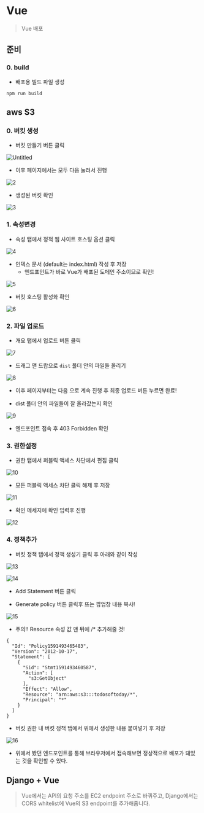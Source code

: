 # Vue

> Vue 배포



## 준비

### 0. build

- 배포용 빌드 파일 생성

```shell
npm run build
```



## aws S3

### 0. 버킷 생성

- 버킷 만들기 버튼 클릭

![Untitled](deploy.assets/Untitled.png)



- 이후 페이지에서는 모두 다음 눌러서 진행

![2](deploy.assets/2.png)



- 생성된 버킷 확인

![3](deploy.assets/3.png)

### 1. 속성변경

- 속성 탭에서 정적 웹 사이트 호스팅 옵션 클릭

![4](deploy.assets/4.png)



- 인덱스 문서 (default는 index.html) 작성 후 저장
  - 엔드포인트가 바로 Vue가 배포된 도메인 주소이므로 확인!

![5](deploy.assets/5.png)



- 버킷 호스팅 활성화 확인

![6](deploy.assets/6.png)



### 2. 파일 업로드

- 개요 탭에서 업로드 버튼 클릭

![7](deploy.assets/7.png)



- 드래그 앤 드랍으로 `dist` 폴더 안의 파일들 올리기

![8](deploy.assets/8.png)



- 이후 페이지부터는 다음 으로 계속 진행 후 최종 업로드 버튼 누르면 완료!

- dist 폴더 안의 파일들이 잘 올라갔는지 확인

![9](deploy.assets/9.png)



- 엔드포인트 접속 후 403 Forbidden 확인



### 3. 권한설정

- 권한 탭에서 퍼블릭 액세스 차단에서 편집 클릭

![10](deploy.assets/10.png)



- 모든 퍼블릭 액세스 차단 클릭 해제 후 저장

![11](deploy.assets/11.png)



- 확인 메세지에 확인 입력후 진행

![12](deploy.assets/12.png)



### 4. 정책추가

- 버킷 정책 탭에서 정책 생성기 클릭 후 아래와 같이 작성

![13](deploy.assets/13.png)

![14](deploy.assets/14.png)

- Add Statement 버튼 클릭

- Generate policy 버튼 클릭후 뜨는 팝업창 내용 복사!

![15](deploy.assets/15.png)

- 주의!! Resource 속성 값 맨 뒤에 /* 추가해줄 것!

```
{
  "Id": "Policy1591493465483",
  "Version": "2012-10-17",
  "Statement": [
    {
      "Sid": "Stmt1591493460587",
      "Action": [
        "s3:GetObject"
      ],
      "Effect": "Allow",
      "Resource": "arn:aws:s3:::todosoftoday/*",
      "Principal": "*"
    }
  ]
}

```



- 버킷 권한 내 버킷 정책 탭에서 위에서 생성한 내용 붙여넣기 후 저장

![16](deploy.assets/16.png)



- 위에서 봤던 엔드포인트를 통해 브라우저에서 접속해보면 정상적으로 배포가 돼있는 것을 확인할 수 있다.



## Django + Vue

> Vue에서는 API의 요청 주소를 EC2 endpoint 주소로 바꿔주고, 
> Django에서는 CORS whitelist에 Vue의 S3 endpoint를 추가해줍니다.
